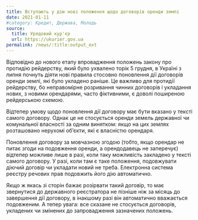 ```yaml
---
title: Вступають у дію нові положення щодо договорів оренди землі
date: 2021-01-11
#category: Кредит, Держава, Молодь
source:
  title: Урядовий кур'єр
  url: https://ukurier.gov.ua
permalink: /news/:title:output_ext
---
```


Відповідно до нового етапу впровадження положень закону про протидію рейдерству, який було ухвалено торік 5 грудня, в Україні з липня почнуть діяти нові правила стосовно поновлення дії договорів оренди землі, які було укладено раніше. Це важливо для протидії рейдерству, бо неправомірне розривання чинних договорів і укладання нових, з новими орендарями, часто фіктивними, є доволі поширеною рейдерською схемою.

Відтепер умову щодо поновлення дії договору має бути вказано у тексті самого договору. Однак це не стосується оренди земель державної чи комунальної власності за одним винятком: якщо на цих землях розташовано нерухомі об’єкти, які є власністю орендаря.

Поновлення договору за мовчазною згодою (тобто, якщо орендар не питає згоди на подовження оренди, а орендодавець не заперечує) відтепер можливе лише в разі, коли таку можливість закладено у тексті самого договору. У разі, коли там є таке положення, подовжувати діючий договір чи укладати новий не треба. Електронна система реєстру речових прав подовжить його дію автоматично.

Якщо ж якась зі сторін бажає розірвати такий договір, то має звернутися до державного реєстратора не пізніше ніж за місяць до завершення дії договору, в інакшому разі він автоматично вважається подовженим. А тепер увага: все сказане не стосується договорів, укладених чи змінених до запровадження зазначених положень.
